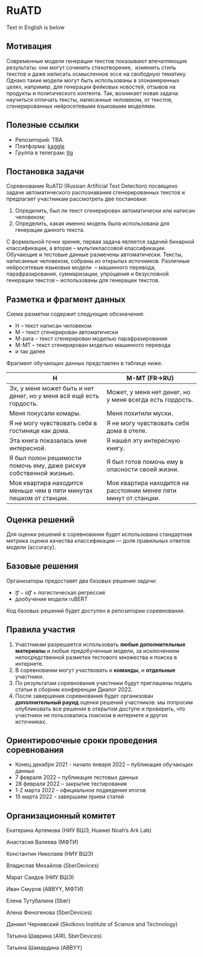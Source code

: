

# RuATD

Text in English is below

## Мотивация

Современные модели генерации текстов показывают впечатляющие результаты: они могут сочинить стихотворение,  изменить стиль текстов и даже написать осмысленное эссе на свободную тематику. Однако такие модели могут быть использованы в злонамеренных целях, например, для генерации фейковых новостей, отзывов на продукты и политического контента. Так, возникает новая задача: научиться отличать тексты, написанные человеком, от текстов, сгенерированных нейросетевыми языковыми моделями. 

## Полезные ссылки

- Репозиторий: TBA
- Платформа: [kaggle](https://www.kaggle.com/c/ruatd-2022)
- Группа в телеграм: [tlg](https://t.me/ruatd)

## Постановка задачи

Соревнование RuATD (Russian Artificial Text Detection) посвящено задаче автоматического распознавания сгенерированных текстов и предлагает участникам рассмотреть две постановки:

1. Определить, был ли текст сгенерирован автоматически или написан человеком;
2. Определить, какая именно модель была использована для генерации данного текста.

С формальной точки зрения, первая задача является задачей бинарной классификации, а вторая – мультиклассовой классификации. Обучающие и тестовые данные размечены автоматически. Тексты, написанные человеком, собраны из открытых источников. Различные нейросетевые языковые модели  – машинного перевода, парафразирования, суммаризации, упрощения и безусловной генерации текстов – использованы для генерации текстов. 

## Разметка и фрагмент данных

Схема разметки содержит следующие обозначения:

- H – текст написан человеком
- M – текст сгенерирован автоматически
- M-para – текст сгенерирован моделью парафразирования
- M-MT – текст сгенерирован моделью машинного перевода
- и так далее

Фрагмент обучающих данных представлен в таблице ниже. 

| H | M-MT (FR→RU) |
| --- | --- |
| Эх, у меня может быть и нет денег, но у меня всё ещё есть гордость. | Может, у меня нет денег, но у меня всегда есть гордость. |
| Меня покусали комары. | Меня похитили муски. |
| Я не могу чувствовать себя в гостинице как дома. | Я не могу чувствовать себя дома в отеле. |
| Эта книга показалась мне интересной. | Я нашёл эту интересную книгу. |
| Я был полон решимости помочь ему, даже рискуя собственной жизнью. | Я был готов помочь ему в опасности своей жизни. |
| Моя квартира находится меньше чем в пяти минутах пешком от станции. | Моя квартира находится на расстоянии менее пяти минут от станции. |

## Оценка решений

Для оценки решений в соревновании будет использована стандартная метрика оценки качества классификации — доля правильных ответов модели (accuracy).

## Базовые решения

Организаторы предоставят два базовых решения задачи:

- $tf-idf$ + логистическая регрессия
- дообучение модели ruBERT

Код базовых решений будет доступен в репозитории соревнования. 

## Правила участия

1. Участникам разрешается использовать **любые дополнительные материалы** и любые предобученные модели, за исключением непосредственной разметки тестового множества и поиска в интернете.
2. В соревновании могут участвовать и **команды**, и **отдельные** участники. 
3. По результатам соревнования участники будут приглашены подать статьи в сборник конференции Диалог 2022. 
4. После завершения соревнования будет организован **дополнительный раунд** оценки решений участников: мы попросим опубликовать все решения в открытом доступе и проверить, что участники не пользовались поиском в интернете и других источниках. 

## Ориентировочные сроки проведения соревнования

- Конец декабря 2021 - начало января 2022 – публикация обучающих данных
- 7 февраля 2022 – публикация тестовых данных
- 28 февраля 2022 – закрытие тестирования
- 1-2 марта 2022 - официальное подведение итогов
- 15 марта 2022 – завершаем прием статей

## Организационный комитет

Екатерина Артемова (НИУ ВШЭ, Huawei Noah’s Ark Lab)

Анастасия  Валеева (МФТИ)

Константин Николаев (НИУ ВШЭ)

Владислав Михайлов (SberDevices)

Марат Саидов (НИУ ВШЭ)

Иван Смуров (ABBYY, МФТИ)

Елена Тутубалина (Sber)

Алена Феногенова (SberDevices)

Даниил Чернявский (Skolkovo Institute of Science and Technology)

Татьяна Шаврина (AIRI, SberDevices)

Татьяна Шамардина (ABBYY)
